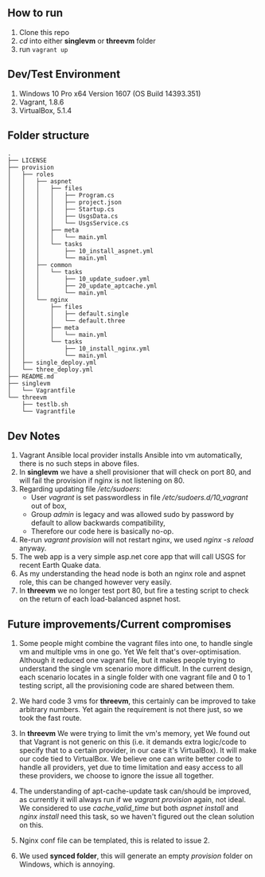 ## How to run

1. Clone this repo
2. *cd* into either **singlevm** or **threevm** folder
3. run ```vagrant up```

## Dev/Test Environment

1. Windows 10 Pro x64 Version 1607 (OS Build 14393.351)
2. Vagrant, 1.8.6
3. VirtualBox, 5.1.4

## Folder structure

```
.
├── LICENSE  
├── provision  
│   ├── roles  
│   │   ├── aspnet  
│   │   │   ├── files  
│   │   │   │   ├── Program.cs  
│   │   │   │   ├── project.json  
│   │   │   │   ├── Startup.cs  
│   │   │   │   ├── UsgsData.cs  
│   │   │   │   └── UsgsService.cs  
│   │   │   ├── meta  
│   │   │   │   └── main.yml  
│   │   │   └── tasks  
│   │   │       ├── 10_install_aspnet.yml  
│   │   │       └── main.yml  
│   │   ├── common  
│   │   │   └── tasks  
│   │   │       ├── 10_update_sudoer.yml  
│   │   │       ├── 20_update_aptcache.yml  
│   │   │       └── main.yml  
│   │   └── nginx  
│   │       ├── files  
│   │       │   ├── default.single  
│   │       │   └── default.three  
│   │       ├── meta  
│   │       │   └── main.yml  
│   │       └── tasks  
│   │           ├── 10_install_nginx.yml  
│   │           └── main.yml  
│   ├── single_deploy.yml  
│   └── three_deploy.yml  
├── README.md  
├── singlevm  
│   └── Vagrantfile  
└── threevm  
    ├── testlb.sh  
    └── Vagrantfile  
```

## Dev Notes

1. Vagrant Ansible local provider installs Ansible into vm automatically, there is no such steps in above files.
2. In **singlevm** we have a shell provisioner that will check on port 80, and will fail the provision if nginx is not listening on 80.
3. Regarding updating file */etc/sudoers*:
   * User *vagrant* is set passwordless in file */etc/sudoers.d/10_vagrant* out of box,
   * Group *admin* is legacy and was allowed sudo by password by default to allow backwards compatibility,
   * Therefore our code here is basically no-op.
4. Re-run *vagrant provision* will not restart nginx, we used *nginx -s reload* anyway.
5. The web app is a very simple asp.net core app that will call USGS for recent Earth Quake data.
6. As my understanding the head node is both an nginx role and aspnet role, this can be changed however very easily.
7. In **threevm** we no longer test port 80, but fire a testing script to check on the return of each load-balanced aspnet host.

## Future improvements/Current compromises

1. Some people might combine the vagrant files into one, to handle single vm and multiple vms in one go. Yet We felt that's over-optimisation. Although it reduced one vagrant file, but it makes people trying to understand the single vm scenario more difficult. In the current design, each scenario locates in a single folder with one vagrant file and 0 to 1 testing script, all the provisioning code are shared between them.

2. We hard code 3 vms for **threevm**, this certainly can be improved to take arbitrary numbers. Yet again the requirement is not there just, so we took the fast route.

3. In **threevm** We were trying to limit the vm's memory, yet We found out that Vagrant is not generic on this (i.e. it demands extra logic/code to specify that to a certain provider, in our case it's VirtualBox). It will make our code tied to VirtualBox. We believe one can write better code to handle all providers, yet due to time limitation and easy access to all these providers, we choose to ignore the issue all together.

4. The understanding of apt-cache-update task can/should be improved, as currently it will always run if we *vagrant provision* again, not ideal. We considered to use *cache_valid_time* but both *aspnet install* and *nginx install* need this task, so we haven't figured out the clean solution on this.

5. Nginx conf file can be templated, this is related to issue 2.

6. We used **synced folder**, this will generate an empty *provision* folder on Windows, which is annoying.
